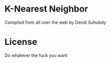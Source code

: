 # K-Nearest Neighbor

Compiled from all over the web by Dendi Suhubdy

# License

Do whatever the fuck you want
